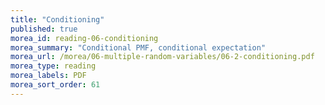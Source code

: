 ```yaml
---
title: "Conditioning"
published: true
morea_id: reading-06-conditioning
morea_summary: "Conditional PMF, conditional expectation"
morea_url: /morea/06-multiple-random-variables/06-2-conditioning.pdf
morea_type: reading
morea_labels: PDF
morea_sort_order: 61
---
```

